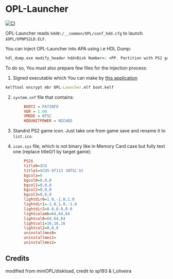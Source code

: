 # OPL-Launcher

[![CI](https://github.com/ps2homebrew/OPL-Launcher/workflows/CI/badge.svg)](https://github.com/ps2homebrew/OPL-Launcher/actions?query=workflow%3ACI)

OPL-Launcher reads `hdd0:/__common/OPL/conf_hdd.cfg` to launch `$OPL/OPNPS2LD.ELF`.

You can inject OPL-Launcher into APA using i.e HDL Dump:
```cmd
hdl_dump.exe modify_header hdd<Disk Number>: <PP. Partition with PS2 game>
```



To do so, You must also prepare few files for the injection process:

1.  Signed executable which You can make by [this application](https://www.psx-place.com/resources/kelftool-fmcb-compatible-fork.1104/)

```cmd
kelftool encrypt mbr OPL-Launcher.elf boot.kelf
```

2.  `system.cnf` file that contains:
```ini
        BOOT2 = PATINFO
        VER = 1.00
        VMODE = NTSC
        HDDUNITPOWER = NICHDD
```
3.  Standrd PS2 game icon. Just take one from game save and rename it to `list.ico`.

4.  `icon.sys` file, which is not binary like in Memory Card case but fully text one (replace title0/1 by target game):
```ini
        PS2X
        title0=ICO
        title1=SCUS-97113 (NTSC-U)
        bgcola=0
        bgcol0=0,0,0
        bgcol1=0,0,0
        bgcol2=0,0,0
        bgcol3=0,0,0
        lightdir0=1.0,-1.0,1.0
        lightdir1=-1.0,1.0,-1.0
        lightdir2=0.0,0.0,0.0
        lightcolamb=64,64,64
        lightcol0=64,64,64
        lightcol1=16,16,16
        lightcol2=0,0,0
        uninstallmes0=
        uninstallmes1=
        uninstallmes2=
```
## Credits

modified from miniOPL/diskload, credit to sp193 & l_oliveira
